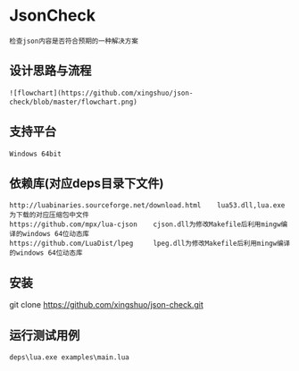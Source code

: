 JsonCheck
=========
    检查json内容是否符合预期的一种解决方案

设计思路与流程
----
    ![flowchart](https://github.com/xingshuo/json-check/blob/master/flowchart.png)

支持平台
-----
    Windows 64bit

依赖库(对应deps目录下文件)
-----
    http://luabinaries.sourceforge.net/download.html    lua53.dll,lua.exe为下载的对应压缩包中文件
    https://github.com/mpx/lua-cjson    cjson.dll为修改Makefile后利用mingw编译的windows 64位动态库
    https://github.com/LuaDist/lpeg     lpeg.dll为修改Makefile后利用mingw编译的windows 64位动态库

安装
-----
   git clone https://github.com/xingshuo/json-check.git

运行测试用例
-----
    deps\lua.exe examples\main.lua